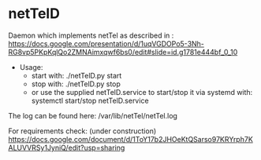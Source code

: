 # netTelD
Daemon which implements netTel as described in : https://docs.google.com/presentation/d/1uqVGDOPo5-3Nh-RG8vp5PKpKqlQo2ZMNAimxqwf6bs0/edit#slide=id.g1781e444bf_0_10


- Usage:
  * start with: ./netTelD.py start
  * stop with: ./netTelD.py stop
  * or use the supplied netTelD.service to start/stop it via systemd with: systemctl start/stop netTelD.service

The log can be found here: /var/lib/netTel/netTel.log

For requirements check: (under construction)  https://docs.google.com/document/d/1ToY17b2JHOeKtQSarso97KRYrph7KALUVVRSy1JyniQ/edit?usp=sharing
